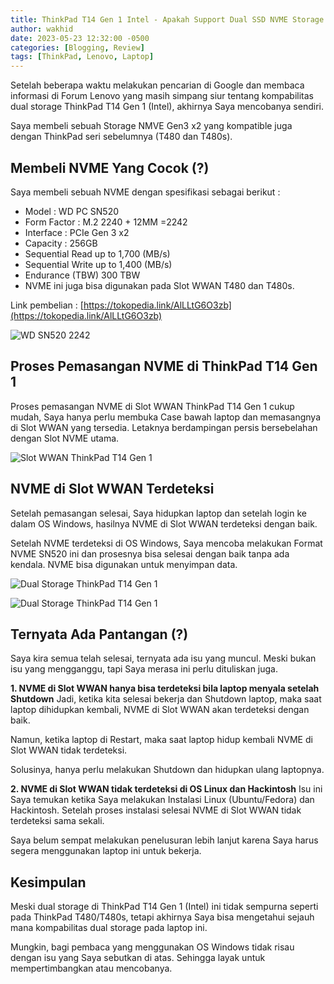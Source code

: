 ```yaml
---
title: ThinkPad T14 Gen 1 Intel - Apakah Support Dual SSD NVME Storage ?
author: wakhid
date: 2023-05-23 12:32:00 -0500
categories: [Blogging, Review]
tags: [ThinkPad, Lenovo, Laptop]
---
```


Setelah beberapa waktu melakukan pencarian di Google dan membaca informasi di Forum Lenovo yang masih simpang siur tentang kompabilitas dual storage ThinkPad T14 Gen 1 (Intel), akhirnya Saya mencobanya sendiri.

Saya membeli sebuah Storage NMVE Gen3 x2 yang kompatible juga dengan ThinkPad seri sebelumnya (T480 dan T480s).

## Membeli NVME Yang Cocok (?)

Saya membeli sebuah NVME dengan spesifikasi sebagai berikut :
- Model : WD PC SN520
- Form Factor : M.2 2240 + 12MM =2242
- Interface : PCIe Gen 3 x2
- Capacity : 256GB
- Sequential Read up to 1,700 (MB/s)
- Sequential Write up to 1,400 (MB/s)
- Endurance (TBW) 300 TBW
- NVME ini juga bisa digunakan pada Slot WWAN T480 dan T480s.

Link pembelian : [https://tokopedia.link/AlLLtG6O3zb](https://tokopedia.link/AlLLtG6O3zb)

![WD SN520 2242](https://storage.wakhid.com/img/wakhidcom_thinkpad_t14_dual_storage_1.png)



## Proses Pemasangan NVME di ThinkPad T14 Gen 1

Proses pemasangan NVME di Slot WWAN ThinkPad T14 Gen 1 cukup mudah, Saya hanya perlu membuka Case bawah laptop dan memasangnya di Slot WWAN yang tersedia. Letaknya berdampingan persis bersebelahan dengan Slot NVME utama.

![Slot WWAN ThinkPad T14 Gen 1](https://storage.wakhid.com/img/wakhidcom_thinkpad_t14_dual_storage_2.png)


## NVME di Slot WWAN Terdeteksi
Setelah pemasangan selesai, Saya hidupkan laptop dan setelah login ke dalam OS Windows, hasilnya NVME di Slot WWAN terdeteksi dengan baik.

Setelah NVME terdeteksi di OS Windows, Saya mencoba melakukan Format NVME SN520 ini dan prosesnya bisa selesai dengan baik tanpa ada kendala. NVME bisa digunakan untuk menyimpan data.

![Dual Storage ThinkPad T14 Gen 1](https://storage.wakhid.com/img/wakhidcom_thinkpad_t14_dual_storage_3.png)

![Dual Storage ThinkPad T14 Gen 1](https://storage.wakhid.com/img/wakhidcom_thinkpad_t14_dual_storage_4.png)


## Ternyata Ada Pantangan (?)
Saya kira semua telah selesai, ternyata ada isu yang muncul. Meski bukan isu yang mengganggu, tapi Saya merasa ini perlu dituliskan juga.

**1. NVME di Slot WWAN hanya bisa terdeteksi bila laptop menyala setelah Shutdown**
Jadi, ketika kita selesai bekerja dan Shutdown laptop, maka saat laptop dihidupkan kembali, NVME di Slot WWAN akan terdeteksi dengan baik.

Namun, ketika laptop di Restart, maka saat laptop hidup kembali NVME di Slot WWAN tidak terdeteksi.

Solusinya, hanya perlu melakukan Shutdown dan hidupkan ulang laptopnya.


**2. NVME di Slot WWAN tidak terdeteksi di OS Linux dan Hackintosh**
Isu ini Saya temukan ketika Saya melakukan Instalasi Linux (Ubuntu/Fedora) dan Hackintosh. Setelah proses instalasi selesai NVME di Slot WWAN tidak terdeteksi sama sekali.

Saya belum sempat melakukan penelusuran lebih lanjut karena Saya harus segera menggunakan laptop ini untuk bekerja.

## Kesimpulan
Meski dual storage di ThinkPad T14 Gen 1 (Intel) ini tidak sempurna seperti pada ThinkPad T480/T480s, tetapi akhirnya Saya bisa mengetahui sejauh mana kompabilitas dual storage pada laptop ini.

Mungkin, bagi pembaca yang menggunakan OS Windows tidak risau dengan isu yang Saya sebutkan di atas. Sehingga layak untuk mempertimbangkan atau mencobanya.


